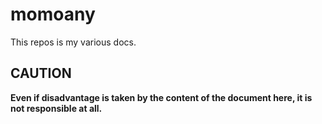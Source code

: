# momoany

This repos is my various docs.

## CAUTION

**Even if disadvantage is taken by the content of the document here, it is not responsible at all.**


